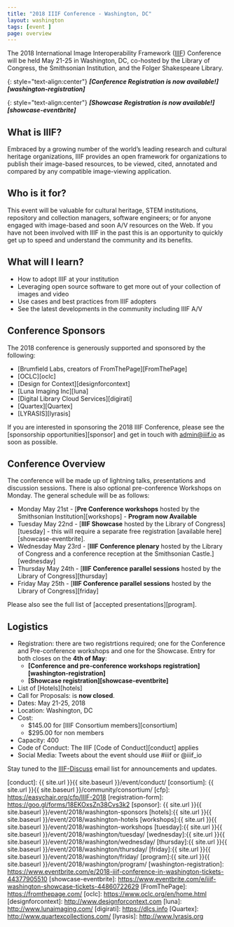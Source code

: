 ```yaml
---
title: "2018 IIIF Conference - Washington, DC"
layout: washington
tags: [event ]
page: overview
---
```


The 2018 International Image Interoperability Framework ([IIIF][home-page]) Conference will be held May 21-25 in Washington, DC, co-hosted by the Library of Congress, the Smithsonian Institution, and the Folger Shakespeare Library.

{: style="text-align:center"}
***[Conference Registration is now available!][washington-registration]***

{: style="text-align:center"}
***[Showcase Registration is now available!][showcase-eventbrite]***

## What is IIIF?
Embraced by a growing number of the world’s leading research and cultural heritage organizations, IIIF provides an open framework for organizations to publish their image-based resources, to be viewed, cited, annotated and compared by any compatible image-viewing application.

## Who is it for?
This event will be valuable for cultural heritage, STEM institutions, repository and collection managers, software engineers; or for anyone engaged with image-based and soon A/V resources on the Web. If you have not been involved with IIIF in the past this is an opportunity to quickly get up to speed and understand the community and its benefits.

## What will I learn?
 * How to adopt IIIF at your institution
 * Leveraging open source software to get more out of your collection of images and video
 * Use cases and best practices from IIIF adopters
 * See the latest developments in the community including IIIF A/V

## Conference Sponsors

The 2018 conference is generously supported and sponsored by the following:
 * [Brumfield Labs, creators of FromThePage][FromThePage]
 * [OCLC][oclc]
 * [Design for Context][designforcontext]
 * [Luna Imaging Inc][luna]
 * [Digital Library Cloud Services][digirati]
 * [Quartex][Quartex]
 * [LYRASIS][lyrasis]

If you are interested in sponsoring the 2018 IIIF Conference, please see the [sponsorship opportunities][sponsor] and get in touch with admin@iiif.io as soon as possible.

## Conference Overview
The conference will be made up of lightning talks, presentations and discussion sessions. There is also optional pre-conference Workshops on Monday. The general schedule will be as follows:

* Monday May 21st - [**Pre Conference workshops** hosted by the Smithsonian Institution][workshops] - **Program now Available**
* Tuesday May 22nd - [**IIIF Showcase** hosted by the Library of Congress][tuesday] - this will require a separate free registration [available here][showcase-eventbrite].
* Wednesday May 23rd - [**IIIF Conference plenary** hosted by the Library of Congress and a conference reception at the Smithsonian Castle.][wednesday]
* Thursday May 24th - [**IIIF Conference parallel sessions** hosted by the Library of Congress][thursday]
* Friday May 25th - [**IIIF Conference parallel sessions** hosted by the Library of Congress][friday]

Please also see the full list of [accepted presentations][program].

## Logistics

* Registration: there are two registrtions required; one for the Conference and Pre-conference workshops and one for the Showcase. Entry for both closes on the **4th of May**:
  * **[Conference and pre-conference workshops registration][washington-registration]**
  * **[Showcase registration][showcase-eventbrite]**
* List of [Hotels][hotels]
* Call for Proposals: is **now closed**.
* Dates: May 21-25, 2018
* Location: Washington, DC
* Cost:
   * $145.00 for [IIIF Consortium members][consortium]
   * $295.00 for non members
* Capacity: 400
* Code of Conduct: The IIIF [Code of Conduct][conduct] applies
* Social Media: Tweets about the event should use #iiif or @iiif_io

Stay tuned to the [IIIF-Discuss][iiif-discuss] email list for announcements and updates.

[home-page]: http://iiif.io/
[iiif-discuss]: https://groups.google.com/forum/#!forum/iiif-discuss
[conduct]: {{ site.url }}{{ site.baseurl }}/event/conduct/
[consortium]: {{ site.url }}{{ site.baseurl }}/community/consortium/
[cfp]: https://easychair.org/cfp/IIIF-2018
[registration-form]: https://goo.gl/forms/18EKOxsZn38Cvs3k2
[sponsor]: {{ site.url }}{{ site.baseurl }}/event/2018/washington-sponsors
[hotels]:{{ site.url }}{{ site.baseurl }}/event/2018/washington-hotels
[workshops]:{{ site.url }}{{ site.baseurl }}/event/2018/washington-workshops
[tuesday]:{{ site.url }}{{ site.baseurl }}/event/2018/washington/tuesday/
[wednesday]:{{ site.url }}{{ site.baseurl }}/event/2018/washington/wednesday/
[thursday]:{{ site.url }}{{ site.baseurl }}/event/2018/washington/thursday/
[friday]:{{ site.url }}{{ site.baseurl }}/event/2018/washington/friday/
[program]:{{ site.url }}{{ site.baseurl }}/event/2018/washington/program/
[washington-registration]: https://www.eventbrite.com/e/2018-iiif-conference-in-washington-tickets-44377905510
[showcase-eventbrite]: https://www.eventbrite.com/e/iiif-washington-showcase-tickets-44860722629
[FromThePage]: https://fromthepage.com/
[oclc]: https://www.oclc.org/en/home.html
[designforcontext]: http://www.designforcontext.com
[luna]: http://www.lunaimaging.com/
[digirati]: https://dlcs.info
[Quartex]: http://www.quartexcollections.com/
[lyrasis]: http://www.lyrasis.org 
